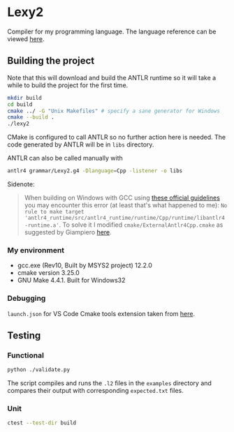 # Lexy2
Compiler for my programming language.
The language reference can be viewed [here](https://www.overleaf.com/read/rsspjrdhshjf#20c5f8).

## Building the project
Note that this will download and build the ANTLR runtime so it will take a while to build the project for the first time.
```bash
mkdir build
cd build
cmake ../ -G "Unix Makefiles" # specify a sane generator for Windows
cmake --build .
./lexy2
```

CMake is configured to call ANTLR so no further action here is needed.
The code generated by ANTLR will be in `libs` directory.

ANTLR can also be called manually with
```bash
antlr4 grammar/Lexy2.g4 -Dlanguage=Cpp -listener -o libs
```

Sidenote:
> When building on Windows with GCC using [these official guidelines](https://github.com/antlr/antlr4/tree/master/runtime/Cpp/cmake) you may encounter this error (at least that's what happened to me):
> `No rule to make target 'antlr4_runtime/src/antlr4_runtime/runtime/Cpp/runtime/libantlr4-runtime.a'`.
> To solve it I modified `cmake/ExternalAntlr4Cpp.cmake` as suggested by Giampiero [here](https://github.com/antlr/antlr4/issues/4141).

### My environment
* gcc.exe (Rev10, Built by MSYS2 project) 12.2.0
* cmake version 3.25.0
* GNU Make 4.4.1. Built for Windows32

### Debugging
`launch.json` for VS Code Cmake tools extension taken from [here](https://github.com/microsoft/vscode-cmake-tools/blob/main/docs/debug-launch.md#debug-using-a-launchjson-file).

## Testing
### Functional
```bash
python ./validate.py
```
The script compiles and runs the `.l2` files in the `examples` directory and compares their output with corresponding `expected.txt` files.

### Unit
```bash
ctest --test-dir build
```